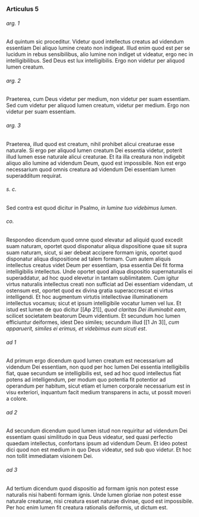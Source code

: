 ### Articulus 5

###### arg. 1
Ad quintum sic proceditur. Videtur quod intellectus creatus ad videndum essentiam Dei aliquo lumine creato non indigeat. Illud enim quod est per se lucidum in rebus sensibilibus, alio lumine non indiget ut videatur, ergo nec in intelligibilibus. Sed Deus est lux intelligibilis. Ergo non videtur per aliquod lumen creatum.

###### arg. 2
Praeterea, cum Deus videtur per medium, non videtur per suam essentiam. Sed cum videtur per aliquod lumen creatum, videtur per medium. Ergo non videtur per suam essentiam.

###### arg. 3
Praeterea, illud quod est creatum, nihil prohibet alicui creaturae esse naturale. Si ergo per aliquod lumen creatum Dei essentia videtur, poterit illud lumen esse naturale alicui creaturae. Et ita illa creatura non indigebit aliquo alio lumine ad videndum Deum, quod est impossibile. Non est ergo necessarium quod omnis creatura ad videndum Dei essentiam lumen superadditum requirat.

###### s. c.
Sed contra est quod dicitur in Psalmo, *in lumine tuo videbimus lumen*.

###### co.
Respondeo dicendum quod omne quod elevatur ad aliquid quod excedit suam naturam, oportet quod disponatur aliqua dispositione quae sit supra suam naturam, sicut, si aer debeat accipere formam ignis, oportet quod disponatur aliqua dispositione ad talem formam. Cum autem aliquis intellectus creatus videt Deum per essentiam, ipsa essentia Dei fit forma intelligibilis intellectus. Unde oportet quod aliqua dispositio supernaturalis ei superaddatur, ad hoc quod elevetur in tantam sublimitatem. Cum igitur virtus naturalis intellectus creati non sufficiat ad Dei essentiam videndam, ut ostensum est, oportet quod ex divina gratia superaccrescat ei virtus intelligendi. Et hoc augmentum virtutis intellectivae illuminationem intellectus vocamus; sicut et ipsum intelligibile vocatur lumen vel lux. Et istud est lumen de quo dicitur [[Ap 21]], *quod claritas Dei illuminabit eam*, scilicet societatem beatorum Deum videntium. Et secundum hoc lumen efficiuntur deiformes, idest Deo similes; secundum illud [[1 Jn 3]], *cum apparuerit, similes ei erimus, et videbimus eum sicuti est*.

###### ad 1
Ad primum ergo dicendum quod lumen creatum est necessarium ad videndum Dei essentiam, non quod per hoc lumen Dei essentia intelligibilis fiat, quae secundum se intelligibilis est, sed ad hoc quod intellectus fiat potens ad intelligendum, per modum quo potentia fit potentior ad operandum per habitum, sicut etiam et lumen corporale necessarium est in visu exteriori, inquantum facit medium transparens in actu, ut possit moveri a colore.

###### ad 2
Ad secundum dicendum quod lumen istud non requiritur ad videndum Dei essentiam quasi similitudo in qua Deus videatur, sed quasi perfectio quaedam intellectus, confortans ipsum ad videndum Deum. Et ideo potest dici quod non est medium in quo Deus videatur, sed sub quo videtur. Et hoc non tollit immediatam visionem Dei.

###### ad 3
Ad tertium dicendum quod dispositio ad formam ignis non potest esse naturalis nisi habenti formam ignis. Unde lumen gloriae non potest esse naturale creaturae, nisi creatura esset naturae divinae, quod est impossibile. Per hoc enim lumen fit creatura rationalis deiformis, ut dictum est.

